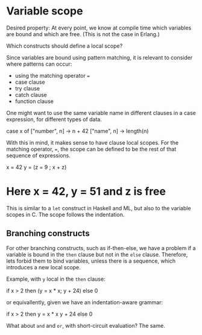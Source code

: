 Variable scope
==============

Desired property: At every point, we know at compile time which variables are
bound and which are free.  (This is not the case in Erlang.)

Which constructs should define a local scope?

Since variables are bound using pattern matching, it is relevant to consider
where patterns can occur:

* using the matching operator `=`
* case clause
* try clause
* catch clause
* function clause

One might want to use the same variable name in different clauses in a case
expression, for different types of data.

  case x of
    ["number", n] -> n + 42
    ["name", n]   -> length(n)

With this in mind, it makes sense to have clause local scopes.  For the
matching operator, `=`, the scope can be defined to be the rest of that sequence of
expressions.

  x = 42
  y = (z = 9 ; x + z)
  # Here x = 42, y = 51 and z is free

This is similar to a `let` construct in Haskell and ML, but also to the
variable scopes in C.  The scope follows the indentation.

Branching constructs
--------------------

For other branching constructs, such as if-then-else, we have a problem if a
variable is bound in the `then` clause but not in the `else` clause.
Therefore, lets forbid them to bind variables, unless there is a sequence,
which introduces a new local scope.

Example, with `y` local in the `then` clause:

  if x > 2 then (y = x * x; y + 24) else 0

or equivallently, given we have an indentation-aware grammar:

  if x > 2 then
  	y = x * x
  	y + 24
  else
  	0

What about `and` and `or`, with short-circuit evaluation? The same.
